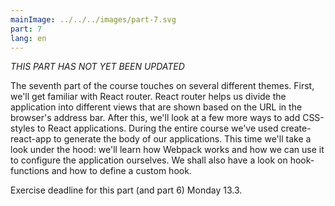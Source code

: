 ```yaml
---
mainImage: ../../../images/part-7.svg
part: 7
lang: en
---
```


<div class="intro">

_THIS PART HAS NOT YET BEEN UPDATED_

The seventh part of the course touches on several different themes. First, we'll get familiar with React router. React router helps us divide the application into different views that are shown based on the URL in the browser's address bar. After this, we'll look at a few more ways to add CSS-styles to React applications. During the entire course we've used create-react-app to generate the body of our applications. This time we'll take a look under the hood: we'll learn how Webpack works and how we can use it to configure the application ourselves. We shall also have a look on hook-functions and how to define a custom hook.

Exercise deadline for this part (and part 6) Monday 13.3.

</div>
